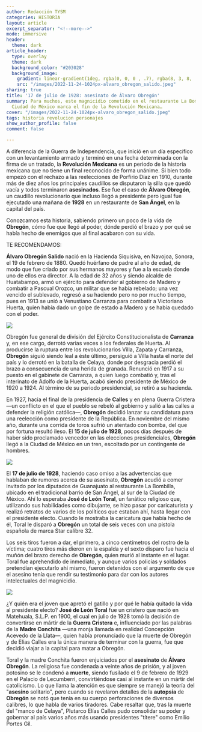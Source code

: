 ```yaml
---
author: Redacción TYSM
categories: HISTORIA
layout: article
excerpt_separator: "<!--more-->"
mode: immersive
header:
  theme: dark
article_header:
  type: overlay
  theme: dark
  background_color: "#203028"
  background_image:
    gradient: linear-gradient(1deg, rgba(0, 0, 0 , .7), rgba(8, 3, 8, .9))
    src: "/images/2022-11-24-1024px-alvaro_obregon_salido.jpeg"
sharing: true
title: '17 de julio de 1928: asesinato de Álvaro Obregón'
summary: Para muchos, este magnicidio cometido en el restaurante La Bombilla de la
  Ciudad de México marca el fin de la Revolución Mexicana…
cover: "/images/2022-11-24-1024px-alvaro_obregon_salido.jpeg"
tags: historia revolucion personajes
show_author_profile: false
comment: false

---
```

A diferencia de la Guerra de Independencia, que inició en un día específico con un levantamiento armado y terminó en una fecha determinada con la firma de un tratado, la **Revolución Mexicana** es un periodo de la historia mexicana que no tiene un final reconocido de forma unánime. Si bien todo empezó con el rechazo a las reelecciones de Porfirio Díaz en 1910, durante más de diez años los principales caudillos se disputaron la silla que quedó vacía y todos terminaron **asesinados**. Ese fue el caso de **Álvaro Obregón**, un caudillo revolucionario que incluso llegó a presidente pero igual fue ejecutado una mañana de **1928** en un restaurante de **San Ángel**, en la capital del país.

Conozcamos esta historia, sabiendo primero un poco de la vida de **Obregón**, cómo fue que llegó al poder, dónde perdió el brazo y por qué se había hecho de enemigos que al final acabaron con su vida.

TE RECOMENDAMOS:

**Álvaro Obregón Salido** nació en la Hacienda Siquisiva, en Navojoa, Sonora, el 19 de febrero de 1880. Quedó huérfano de padre al año de edad, de modo que fue criado por sus hermanos mayores y fue a la escuela donde uno de ellos era director. A la edad de 32 años y siendo alcalde de Huatabampo, armó un ejército para defender al gobierno de Madero y combatir a Pascual Orozco, un militar que se había rebelado; una vez vencido el sublevado, regresó a su haciendo pero no por mucho tiempo, pues en 1913 se unió a Venustiano Carranza para combatir a Victoriano Huerta, quien había dado un golpe de estado a Madero y se había quedado con el poder.

![](https://upload.wikimedia.org/wikipedia/commons/thumb/b/b7/Obreg%C3%B3n_Salido%2C_%C3%81lvaro.jpg/834px-Obreg%C3%B3n_Salido%2C_%C3%81lvaro.jpg)

Obregón fue general de división del Ejército Constitucionalista de **Carranza** y, en ese cargo, derrotó varias veces a los federales de Huerta. Al producirse la ruptura entre los revolucionarios Villa, Zapata y Carranza, **Obregón** siguió siendo leal a éste último, persiguió a Villa hasta el norte del país y lo derrotó en la batalla de Celaya, donde por desgracia perdió el brazo a consecuencia de una herida de granada. Renunció en 1917 a su puesto en el gabinete de Carranza, a quien luego combatió y, tras el interinato de Adolfo de la Huerta, acabó siendo presidente de México de 1920 a 1924. Al término de su periodo presidencial, se retiró a su hacienda.

En 1927, hacia el final de la presidencia de **Calles** y en plena Guerra Cristera —un conflicto en el que el pueblo se rebeló al gobierno y salió a las calles a defender la religión católica—, **Obregón** decidió lanzar su candidatura para una reelección como presidente de la República. En noviembre del mismo año, durante una corrida de toros sufrió un atentado con bomba, del que por fortuna resultó ileso. El **15 de julio de 1928**, pocos días después de haber sido proclamado vencedor en las elecciones presidenciales, **Obregón** llegó a la Ciudad de México en un tren, escoltado por un contingente de hombres.

![](https://upload.wikimedia.org/wikipedia/commons/thumb/1/19/OBREGON%2C_ALVARO._GENERAL_OF_MEXICO_LCCN2016868544.jpg/754px-OBREGON%2C_ALVARO._GENERAL_OF_MEXICO_LCCN2016868544.jpg)

El **17 de julio de 1928**, haciendo caso omiso a las advertencias que hablaban de rumores acerca de su asesinato, **Obregón** acudió a comer invitado por los diputados de Guanajuato al restaurante La Bombilla, ubicado en el tradicional barrio de San Ángel, al sur de la Ciudad de México. Ahí lo esperaba **José de León Toral**, un fanático religioso que, utilizando sus habilidades como dibujante, se hizo pasar por caricaturista y realizó retratos de varios de los políticos que estaban ahí, hasta llegar con el presidente electo. Cuando le mostraba la caricatura que había hecho de él, Toral le disparó a **Obregón** un total de seis veces con una pistola española de marca Star calibre 32.

Los seis tiros fueron a dar, el primero, a cinco centímetros del rostro de la víctima; cuatro tiros más dieron en la espalda y el sexto disparo fue hacia el muñón del brazo derecho de **Obregón**, quien murió al instante en el lugar. Toral fue aprehendido de inmediato, y aunque varios policías y soldados pretendían ejecutarlo ahí mismo, fueron detenidos con el argumento de que el asesino tenía que rendir su testimonio para dar con los autores intelectuales del magnicidio. 

![](https://upload.wikimedia.org/wikipedia/commons/9/9a/JoseDeLeonToral_%28cropped%29.JPG)

¿Y quién era el joven que apretó el gatillo y por qué le había quitado la vida al presidente electo? **José de León Toral** fue un cristero que nació en Matehuala, S.L.P. en 1900, el cual en julio de 1928 tomó la decisión de convertirse en mártir de la **Guerra Cristera** e, influenciado por las palabras de la **Madre Conchita** —una monja llamada en realidad Concepción Acevedo de la Llata—, quien había pronunciado que la muerte de Obregón y de Elías Calles era la única manera de terminar con la guerra, fue que decidió viajar a la capital para matar a Obregón.

Toral y la madre Conchita fueron enjuiciados por el **asesinato** de **Álvaro Obregón**. La religiosa fue condenada a veinte años de prisión, y al joven potosino se le condenó a **muerte**, siendo fusilado el 9 de febrero de 1929 en el Palacio de Lecumberri, convirtiéndose casi al instante en un mártir del catolicismo. Lo que llama la atención es que siempre se manejó la teoría del "**asesino** solitario", pero cuando se revelaron detalles de la **autopsia** de **Obregón** se notó que tenía en su cuerpo perforaciones de diversos calibres, lo que habla de varios tiradores. Cabe resaltar que, tras la muerte del "manco de Celaya", Plutarco Elías Calles pudo consolidar su poder y gobernar al país varios años más usando presidentes "títere" como Emilio Portes Gil.